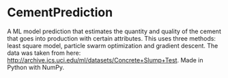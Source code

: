 # CementPrediction
A ML model prediction that estimates the quantity and quality of the cement that goes into production with certain attributes.  This uses three methods: least square model, particle swarm optimization and gradient descent.  The data was taken from here: http://archive.ics.uci.edu/ml/datasets/Concrete+Slump+Test. Made in Python with NumPy.
